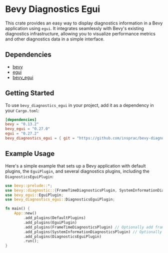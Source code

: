 # Bevy Diagnostics Egui

This crate provides an easy way to display diagnostics information in a Bevy application using `egui`. It integrates seamlessly with Bevy's existing diagnostics infrastructure, allowing you to visualize performance metrics and other diagnostics data in a simple interface.

## Dependencies

- [bevy](https://github.com/bevyengine/bevy)
- [egui](https://github.com/emilk/egui)
- [bevy_egui](https://github.com/mvlabat/bevy_egui)

## Getting Started

To use `bevy_diagnostics_egui` in your project, add it as a dependency in your `Cargo.toml`:

```toml
[dependencies]
bevy = "0.13.2"
bevy_egui = "0.27.0"
egui = "0.27.2"
bevy_diagnostics_egui = { git = "https://github.com/insprac/bevy-diagnostics-egui.git" }
```

## Example Usage

Here's a simple example that sets up a Bevy application with default plugins, the `EguiPlugin`, and several diagnostics plugins, including the `DiagnosticsEguiPlugin`:

```rust
use bevy::prelude::*;
use bevy::diagnostic::{FrameTimeDiagnosticsPlugin, SystemInformationDiagnosticsPlugin};
use bevy_egui::EguiPlugin;
use bevy_diagnostics_egui::DiagnosticsEguiPlugin;

fn main() {
    App::new()
        .add_plugins(DefaultPlugins)
        .add_plugins(EguiPlugin)
        .add_plugins(FrameTimeDiagnosticsPlugin) // Optionally add frame time diagnostics
        .add_plugins(SystemInformationDiagnosticsPlugin) // Optionally add system info diagnostics
        .add_plugins(DiagnosticsEguiPlugin)
        .run();
}
```
